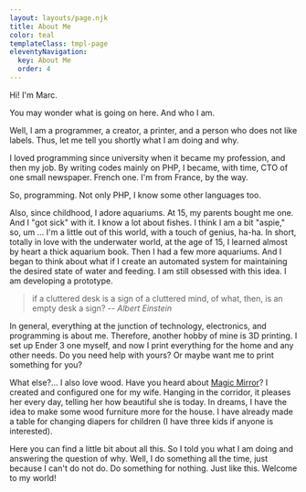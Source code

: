 ```yaml
---
layout: layouts/page.njk
title: About Me
color: teal
templateClass: tmpl-page
eleventyNavigation:
  key: About Me
  order: 4
---
```


Hi! I'm Marc.

You may wonder what is going on here. And who I am.

Well, I am a programmer, a creator, a printer, and a person who does not like labels. Thus, let me tell you shortly what I am doing and why.

I loved programming since university when it became my profession, and then my job. By writing codes mainly on PHP, I became, with time, CTO of one small newspaper. French one. I'm from France, by the way.

So, programming. Not only PHP, I know some other languages ​​too.

Also, since childhood, I adore aquariums. At 15, my parents bought me one. And I "got sick" with it. I know a lot about fishes. I think I am a bit "aspie," so, um ... I'm a little out of this world, with a touch of genius, ha-ha. In short, totally in love with the underwater world, at the age of 15, I learned almost by heart a thick aquarium book. Then I had a few more aquariums. And I began to think about what if I create an automated system for maintaining the desired state of water and feeding. I am still obsessed with this idea. I am developing a prototype.

> if a cluttered desk is a sign of a cluttered mind, of what, then, is an empty desk a sign?
> -- <cite>Albert Einstein</cite>

In general, everything at the junction of technology, electronics, and programming is about me. Therefore, another hobby of mine is 3D printing. I set up Ender 3 one myself, and now I print everything for the home and any other needs. Do you need help with yours? Or maybe want me to print something for you?



What else?... I also love wood. Have you heard about [Magic Mirror](https://magicmirror.builders/)? I created and configured one for my wife. Hanging in the corridor, it pleases her every day, telling her how beautiful she is today. In dreams, I have the idea to make some wood furniture more for the house. I have already made a table for changing diapers for children (I have three kids if anyone is interested).

Here you can find a little bit about all this. So I told you what I am doing and answering the question of why. Well, I do something all the time, just because I can't do not do. Do something for nothing. Just like this. Welcome to my world!


